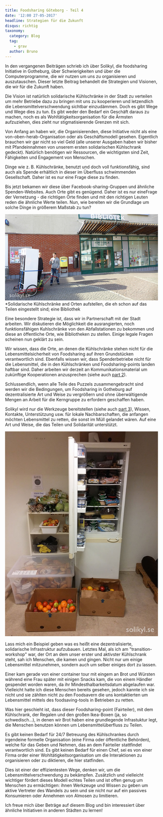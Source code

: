 ```yaml
---
title: Foodsharing Göteborg - Teil 4
date: '12:00 27-05-2017'
headline: Strategien für die Zukunft
disqus: richtig
taxonomy:
  category: Blog
  tag:
    - grav
  author: Bruno
---
```


In den vergangenen Beiträgen schrieb ich über Solikyl, die foodsharing Initiative in Gotheburg, über Schwierigkeiten und über die Computerprogramme, die wir nutzen um uns zu organisieren und auszutauschen. Dieser letzte Beitrag behandelt die Strategien und Visionen, die wir für die Zukunft haben.

Die Vision ist natürlich solidarische Kühlschränke in der Stadt zu verteilen um mehr Betriebe dazu zu bringen mit uns zu kooperieren und letzendlich die Lebensmittelverschwendung sichtbar einzudämmen. Doch es gibt Wege und Wege dies zu tun. Es gibt weder den Bedarf ein Geschäft daraus zu machen, noch es als Wohltätigkeitsorganisation für die Ärmsten aufzuziehen, dies zieht nur stigmatisierende Grenzen mit sich.

Von Anfang an haben wir, die Organisierenden, diese Initiative nicht als eine von-oben-herab-Organisation oder als Geschäftsmodell gesehen. Eigentlich brauchen wir gar nicht so viel Geld (alle unserer Ausgaben haben wir bisher mit Pfandeinnahmen von unserem ersten solidarischen Kühlschrank gedeckt). Natürlich benötigen wir Ressourcen, die wichtigsten sind Zeit, Fähigkeiten und Engagement von Menschen.

Dinge wie z. B. Kühlschränke, benutzt und doch voll funktionsfähig, sind auch als Spende erhältlich in dieser im Überfluss schwimmenden Gesellschaft. Daher ist es nur eine Frage diese zu finden.

Bis jetzt bekamen wir diese über Facebook-sharing-Gruppen und ähnliche Spenden-Websites. Auch Orte gibt es genügend. Daher ist es nur eineFrage der Vernetzung - die richtigen Orte finden und mit den richtigen Leuten reden die ähnliche Werte teilen. Nun, wie bereiten wir die Grundlage um solche Dinge in größerem Maßstab zu tun?

![](kortedala_solikyl4.jpg) *Solidarische Kühlschränke and Orten aufstellen, die eh schon auf das Teilen eingestellt sind; eine Bibliothek</p> 

Eine besondere Strategie ist, dass wir in Partnerschaft mit der Stadt arbeiten. Wir diskutieren die Möglichkeit die ausrangierten, noch funktionsfähigen Kuhlschränke von den Abfallstationen zu bekommen und diese an öffentliche Orte, wie Bibliotheken zu stellen. Einige legale Fragen scheinen nun geklärt zu sein.

Wir wissen, dass die Orte, an denen die Kühlschränke stehen nicht für die Lebensmittelsicherheit von Foodsharing auf ihren Grundstücken verantwortlich sind. Ebenfalls wissen wir, dass Spenderbetriebe nicht für die Lebensmittel, die in den Kühlschränken und Foodsharing-points landen haftbar sind. Daher arbeiten wir derzeit an Kommunikationsmaterial um zukünftige Kooperationen anzusprechen (siehe auch [part 2](/blog/2017/04/21/foodsharing-gothenburg-part2)).

Schlussendlich, wenn alle Teile des Puzzels zusammengebracht sind werden wir die Bedingungen, um Foodsharing in Gotheburg auf dezentralisierte Art und Weise zu vergrößern und ohne überwältigende Mengen an Arbeit für die Kerngruppe zu erfordern geschaffen haben.

Solikyl wird nur die Werkzeuge bereitstellen (siehe auch [part 3](/blog/2017/04/27/foodsharing-gothenburg-part3)), Wissen, Kontakte, Unterstützung usw. für lokale Nachbarschaften, die anfangen möchten Lebensmittel zu retten, die sonst im Müll gelandet wären. Auf eine Art und Weise, die das Teilen und Solidarität unterstützt.

![](fylldkyl.png)

Lass mich ein Beispiel geben was es heißt eine dezentralisierte, solidarische Infrastruktur aufzubauen. Letztes Mal, als ich am "transition-workshop" war, der Ort an dem unser erster und aktivster Kühlschrank steht, sah ich Menschen, die kamen und gingen. Nicht nur um einige Lebensmittel mitzunehmen, sondern auch um selber einiges dort zu lassen.

Einer kam gerade von einer container tour mit eingem an Brot und Würsten während eine Frau später mit einigen Snacks kam, die von einem Händler gespendet worden waren, da ihr Mindesthalbarkeitsdatum abgelaufen war. Vielleicht hatte ich diese Menschen bereits gesehen, jedoch kannte ich sie nicht und sie zählten nicht zu den Foodsavern die uns kontaktierten um Lebensmittel mittels des foodsaving-tools in Betrieben zu retten.

Was hier geschieht ist, dass dieser Foodsharing-point (Fairteiler), mit dem Kühlschrank, der Regalen und den großen Ikea-Boxen (ja, so schwedisch...), in denen wir Brot haben eine grundlegende Infrastuktur legt, die Menschen benutzen können um Lebensmittelüberfluss zu Teilen.

Es gibt keinen Bedarf für 24/7 Betreuung des Kühlschrankes durch irgendeine formelle Organisation (eine Firma oder öffentliche Behörden), welche für das Geben und Nehmen, das an dem Fairteiler stattfindet verantwortlich sind. Es gibt keinen Bedarf für einen Chef, sei es von einer Firma order einer Wohltätigkeitsorganisation um die Interaktionen zu organisieren oder zu diktieren, die hier statfinden.

Dies ist einer der effizientesten Wege, denken wir, um die Lebensmittelverschwendung zu bekämpfen. Zusätzlich und vielleicht wichtiger fördert dieses Modell echtes Teilen und ist offen genug um Menschen zu ermächtigen: ihnen Werkzeuge und Wissen zu geben um aktive Vertreter des Wandels zu sein und sie nicht nur auf ein passives Konsumieren oder Annehmen von Almosen zu limitieren.

Ich freue mich über Beträge auf diesem Blog und bin interessiert über ähnliche Initiativen in anderen Städten zu lernen!